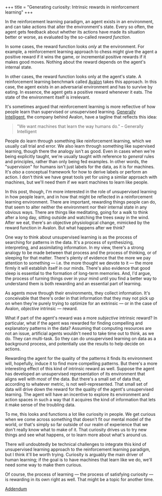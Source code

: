 +++
title = "Generating curiosity: Intrinsic rewards in reinforcement learning"
+++

In the reinforcement learning paradigm, an agent exists in an environment, and can take actions that
alter the environment's state. Every so often, the agent gets feedback about whether its actions
have made its situation better or worse, as evaluated by the so-called _reward function_.

In some cases, the reward function looks _only_ at the environment. For example, a reinforcement
learning approach to chess might give the agent a positive reward if it wins the game, or
incremental positive rewards if it makes good moves. Nothing about the reward depends on the agent's
internal state.

In other cases, the reward function looks only at the agent's state. A reinforcement learning
benchmark called [Avalon](https://generallyintelligent.com/avalon/) takes this approach. In this
case, the agent exists in an adversarial environment and has to survive by eating. In essence, the
agent gets a positive reward whenever it eats. The state of the environment itself is irrelevant.

It's sometimes argued that reinforcement learning is more reflective of how people learn than
supervised or unsupervised learning. [Generally Intelligent](https://generallyintelligent.com/), the
company behind Avalon, have a tagline that reflects this idea:

> "We want machines that learn the way humans do." &ndash; Generally Intelligent

People do learn through something like reinforcement learning, which we usually call trial and
error. We also learn through something like supervised learning, though there the analogy isn't as
good. Even in cases when we're being explicitly taught, we're usually taught with reference to
_general_ rules and principles, rather than only being fed examples. In other words, the
"supervision" for humans isn't just labels for the data, as it is for machines. It's _also_ a
conceptual framework for how to derive labels or perform an action. I don't think we have great
tools yet for using a similar approach with machines, but we'll need them if we want machines to
learn like people.

In this post, though, I'm more interested in the role of unsupervised learning in how people learn,
and in how that might be reflected in a reinforcement learning environment. There are important,
rewarding things people can do, that seem to alter neither the environment nor their internal state
in any obvious ways. There are things like meditating, going for a walk to think after a long day,
sitting outside and watching the trees sway in the wind. After we eat, there's an objective
physiological change, mimicked by the reward function in Avalon. But what happens after we think?

One way to think about unsupervised learning is as the process of searching for patterns in the
data. It's a process of synthesizing, interpreting, and assimilating information. In my view,
there's a strong analogy to be made between that process and the process of thinking, or of sleeping
for that matter. There's plenty of evidence that the more we pay attention to something &mdash; i.e.
the more thought we devote to it &mdash; the more firmly it will establish itself in our minds.
There's also evidence that good sleep is essential to the formation of long-term memories. And,
I'd argue, the process of turning things over in your mind until you find a better way to
understand them is both rewarding and an essential part of learning.

As agents move through their environments, they collect information. It's conceivable that there's
order in that information that they may not pick up on when they're purely trying to optimize for an
extrinsic &mdash; or in the case of Avalon, _objective_ intrinsic &mdash; reward.

What if part of the agent's reward was a more _subjective_ intrinsic reward? In particular, what if
the agent was rewarded for finding compelling and explanatory patterns in the data? Assuming that
computing resources are not an issue, artificial agents wouldn't need to take time out to think, as
we do. They can multi-task. So they can do unsupervised learning on data as a background process,
and potentially use the results to help decide on actions.

Rewarding the agent for the quality of the patterns it finds its environment will, hopefully, induce
it to find more compelling patterns. But there's a more interesting effect of this kind of intrinsic
reward as well. Suppose the agent has developed an unsupervised representation of its environment
that aligns well with _most_ of the data. But there's a small set of data that, according to
whatever metric, is not well-represented. That small set of data will drive down the reward for the
quality of the agent's unsupervised learning. The agent will have an incentive to explore its
environment and action spaces in such a way that it acquires the kind of information that lets it
make sense of the troubling data.

To me, this looks and functions a lot like curiosity in people. We get curious when we come across
something that doesn't fit our mental model of the world, or that's simply so far outside of our
realm of experience that we don't really know what to make of it. That curiosity drives us to try
new things and see what happens, or to learn more about what's around us.

There will undoubtedly be technical challenges to integrate this kind of unsupervised learning
approach to the reinforcement learning paradigm, but I think it'll be worth trying. Curiosity is
arguably the main driver of human learning; if the goal is to have machines that learn like we do,
we'll need some way to make them curious.

Of course, the process of learning &mdash; the process of satisfying curiosity &mdash; is rewarding
in its own right as well. That might be a topic for another time.

[Addendum](@/posts/2023-03-20-predictive-and-anomalous-curiosity.md)
